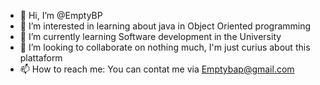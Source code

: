 - 👋 Hi, I’m @EmptyBP
- 👀 I’m interested in learning about java in Object Oriented programming
- 🌱 I’m currently learning Software development in the University
- 💞️ I’m looking to collaborate on nothing much, I'm just curius about this plattaform
- 📫 How to reach me: You can contat me via Emptybap@gmail.com 

<!---
EmptyBP/EmptyBP is a ✨ special ✨ repository because its `README.md` (this file) appears on your GitHub profile.
You can click the Preview link to take a look at your changes.
--->
